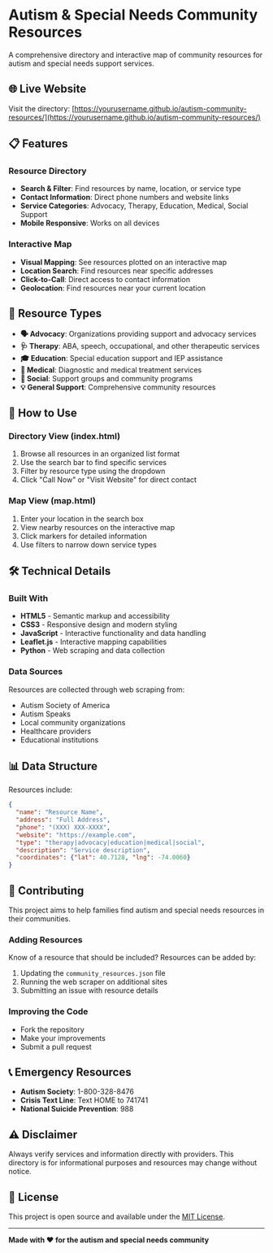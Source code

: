 # Autism & Special Needs Community Resources

A comprehensive directory and interactive map of community resources for autism and special needs support services.

## 🌐 Live Website
Visit the directory: [https://yourusername.github.io/autism-community-resources/](https://yourusername.github.io/autism-community-resources/)

## 📋 Features

### Resource Directory
- **Search & Filter**: Find resources by name, location, or service type
- **Contact Information**: Direct phone numbers and website links
- **Service Categories**: Advocacy, Therapy, Education, Medical, Social Support
- **Mobile Responsive**: Works on all devices

### Interactive Map
- **Visual Mapping**: See resources plotted on an interactive map
- **Location Search**: Find resources near specific addresses
- **Click-to-Call**: Direct access to contact information
- **Geolocation**: Find resources near your current location

## 🎯 Resource Types

- **🗣️ Advocacy**: Organizations providing support and advocacy services
- **🩺 Therapy**: ABA, speech, occupational, and other therapeutic services
- **🎓 Education**: Special education support and IEP assistance
- **🏥 Medical**: Diagnostic and medical treatment services
- **👥 Social**: Support groups and community programs
- **💡 General Support**: Comprehensive community resources

## 📱 How to Use

### Directory View (index.html)
1. Browse all resources in an organized list format
2. Use the search bar to find specific services
3. Filter by resource type using the dropdown
4. Click "Call Now" or "Visit Website" for direct contact

### Map View (map.html)
1. Enter your location in the search box
2. View nearby resources on the interactive map
3. Click markers for detailed information
4. Use filters to narrow down service types

## 🛠️ Technical Details

### Built With
- **HTML5** - Semantic markup and accessibility
- **CSS3** - Responsive design and modern styling
- **JavaScript** - Interactive functionality and data handling
- **Leaflet.js** - Interactive mapping capabilities
- **Python** - Web scraping and data collection

### Data Sources
Resources are collected through web scraping from:
- Autism Society of America
- Autism Speaks
- Local community organizations
- Healthcare providers
- Educational institutions

## 📊 Data Structure

Resources include:
```json
{
  "name": "Resource Name",
  "address": "Full Address",
  "phone": "(XXX) XXX-XXXX",
  "website": "https://example.com",
  "type": "therapy|advocacy|education|medical|social",
  "description": "Service description",
  "coordinates": {"lat": 40.7128, "lng": -74.0060}
}
```

## 🚀 Contributing

This project aims to help families find autism and special needs resources in their communities.

### Adding Resources
Know of a resource that should be included? Resources can be added by:
1. Updating the `community_resources.json` file
2. Running the web scraper on additional sites
3. Submitting an issue with resource details

### Improving the Code
- Fork the repository
- Make your improvements
- Submit a pull request

## 📞 Emergency Resources

- **Autism Society**: 1-800-328-8476
- **Crisis Text Line**: Text HOME to 741741
- **National Suicide Prevention**: 988

## ⚠️ Disclaimer

Always verify services and information directly with providers. This directory is for informational purposes and resources may change without notice.

## 📄 License

This project is open source and available under the [MIT License](LICENSE).

---

**Made with ❤️ for the autism and special needs community**